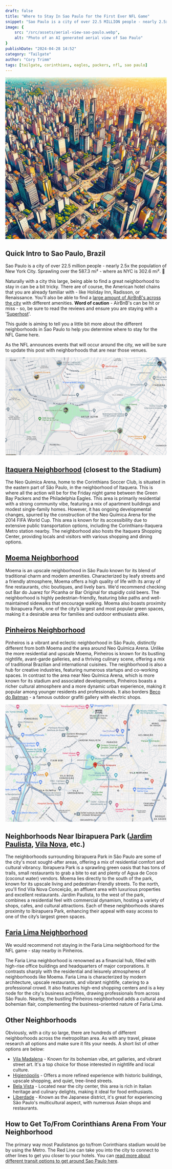 ```yaml
---
draft: false
title: "Where to Stay In Sao Paulo for the First Ever NFL Game"
snippet: "Sao Paulo is a city of over 22.5 MILLION people - nearly 2.5x the size of New York City. Use our guide to help find a great neighborhood to stay."
image: {
    src: "/src/assets/aerial-view-sao-paulo.webp",
    alt: "Photo of an AI generated aerial view of Sao Paulo"
}
publishDate: "2024-04-28 14:52"
category: "Tailgate"
author: "Cory Trimm"
tags: [tailgate, corinthians, eagles, packers, nfl, sao paulo]
---
```


![Photo of an AI generated aerial view of Sao Paulo](../../assets/aerial-view-sao-paulo.webp)

## Quick Intro to Sao Paulo, Brazil
Sao Paulo is a city of over 22.5 million people - nearly 2.5x the population of New York City. Sprawling over the 587.3 mi² - where as NYC is 302.6 mi². 🤯

Naturally with a city this large, being able to find a great neighborhood to stay in can be a bit tricky. There are of course, the American hotel chains that you are already familiar with - like Holiday Inn, Radisson, or Renaissance. You'll also be able to find a [large amount of AirBnB's across the city](https://www.airbnb.com/s/Sao-Paulo--Brazil/homes?tab_id=home_tab&refinement_paths%5B%5D=%2Fhomes&flexible_trip_lengths%5B%5D=one_week&monthly_start_date=2024-06-01&monthly_length=3&monthly_end_date=2024-08-01&price_filter_input_type=0&channel=EXPLORE&query=Sao%20Paulo%2C%20Brazil&place_id=ChIJ0WGkg4FEzpQRrlsz_whLqZs&date_picker_type=calendar&source=structured_search_input_header&search_type=filter_change&price_filter_num_nights=5&ne_lat=-23.510494766766186&ne_lng=-46.595548967164746&sw_lat=-23.63166153051278&sw_lng=-46.69877349702497&zoom=12.79479972455441&zoom_level=12&search_by_map=true&checkin=2024-09-05&checkout=2024-09-08) with different amenities. **Word of caution** - AirBnB's can be hit or miss - so, be sure to read the reviews and ensure you are staying with a '[Superhost](https://www.airbnb.com/help/article/828)'.

This guide is aiming to tell you a little bit more about the different neighborhoods in Sao Paulo to help you determine where to stay for the NFL Game here.

As the NFL announces events that will occur around the city, we will be sure to update this post with neighborhoods that are near those venues.

![screenshot of itaquera map view](../../assets/itaquera-map-view.png)
## [Itaquera Neighborhood](https://www.google.com/maps/place/Itaquera,+S%C3%A3o+Paulo+-+State+of+S%C3%A3o+Paulo,+Brazil/@-23.5339784,-46.4716919,13.93z/data=!4m6!3m5!1s0x94ce66b99a42eac7:0x8ed06d80800b0a3c!8m2!3d-23.5374198!4d-46.4536983!16s%2Fm%2F0fq2p7t?entry=ttu) (closest to the Stadium)
The Neo Química Arena, home to the Corinthians Soccer Club, is situated in the eastern part of São Paulo, in the neighborhood of Itaquera. This is where all the action will be for the Friday night game between the Green Bay Packers and the Philadelphia Eagles. This area is primarily residential with a strong community vibe, featuring a mix of apartment buildings and modest single-family homes. However, it has ongoing developmental changes, spurred by the construction of the Neo Química Arena for the 2014 FIFA World Cup. This area is known for its accessibility due to extensive public transportation options, including the Corinthians-Itaquera Metro station nearby. The neighborhood also hosts the Itaquera Shopping Center, providing locals and visitors with various shopping and dining options.

## [Moema Neighborhood](https://www.google.com/maps/place/Moema,+S%C3%A3o+Paulo+-+State+of+S%C3%A3o+Paulo,+Brazil/@-23.6020717,-46.6768876,17z/data=!3m1!4b1!4m6!3m5!1s0x94ce59f8e9ffac95:0xd02a34bc9438ea3b!8m2!3d-23.6020214!4d-46.6721032!16s%2Fg%2F122tz_58?entry=ttu)
Moema is an upscale neighborhood in São Paulo known for its blend of traditional charm and modern amenities. Characterized by leafy streets and a friendly atmosphere, Moema offers a high quality of life with its array of fine restaurants, chic boutiques, and lively bars. We'd recommend checking out Bar do Juarez for Picanha or Bar Original for stupidly cold beers. The neighborhood is highly pedestrian-friendly, featuring bike paths and well-maintained sidewalks that encourage walking. Moema also boasts proximity to Ibirapuera Park, one of the city’s largest and most popular green spaces, making it a desirable area for families and outdoor enthusiasts alike.

## [Pinheiros Neighborhood](https://www.google.com/maps/place/Pinheiros,+S%C3%A3o+Paulo+-+State+of+S%C3%A3o+Paulo,+Brazil/@-23.5620058,-46.6987426,15z/data=!3m1!4b1!4m6!3m5!1s0x94ce5798cb16268f:0xa94014a3e39a3708!8m2!3d-23.5635787!4d-46.6916068!16s%2Fg%2F155ryzty?entry=ttu)
Pinheiros is a vibrant and eclectic neighborhood in São Paulo, distinctly different from both Moema and the area around Neo Química Arena. Unlike the more residential and upscale Moema, Pinheiros is known for its bustling nightlife, avant-garde galleries, and a thriving culinary scene, offering a mix of traditional Brazilian and international cuisines. The neighborhood is also a hub for creative industries, featuring numerous startups and co-working spaces. In contrast to the area near Neo Química Arena, which is more known for its stadium and associated developments, Pinheiros boasts a richer cultural atmosphere and a more dynamic urban experience, making it popular among younger residents and professionals. It also borders [Beco do Batman](https://www.google.com/maps/place/Beco+do+Batman/@-23.5566009,-46.6891539,17z/data=!3m1!4b1!4m6!3m5!1s0x94ce575858b6a5b9:0xc5b1a9636043ff22!8m2!3d-23.5566009!4d-46.686579!16s%2Fg%2F11b6pwftrw?entry=ttu) - a famous outdoor grafiti gallery with electric shops.

![screenshot of neighborhoods near ibirapuera park](../../assets/ibirapuera-map-view.png)
## Neighborhoods Near Ibirapuera Park ([Jardim Paulista](https://www.google.com/maps/place/Jardim+Paulista,+S%C3%A3o+Paulo+-+State+of+S%C3%A3o+Paulo,+Brazil/@-23.5339784,-46.4716919,13.93z/data=!4m6!3m5!1s0x94ce59c2db1faacb:0x186ce70be3f34d44!8m2!3d-23.5739787!4d-46.6606906!16s%2Fg%2F120r00xg?entry=ttu), [Vila Nova](https://www.google.com/maps/place/Vila+Nova+Concei%C3%A7%C3%A3o,+S%C3%A3o+Paulo+-+State+of+S%C3%A3o+Paulo,+Brazil/@-23.5742553,-46.6704143,15z/data=!4m6!3m5!1s0x94ce57575900735f:0xdfe8f65daf38be97!8m2!3d-23.5917828!4d-46.6727333!16s%2Fg%2F121pqdsq?entry=ttu), etc.)
The neighborhoods surrounding Ibirapuera Park in São Paulo are some of the city's most sought-after areas, offering a mix of residential comfort and cultural vibrancy. Ibirapuera Park is a sprawling green oasis that has tons of trails, small restaurants to grab a bite to eat and plenty of Agua de Coco (coconut water) vendors. Moema lies directly to the south of the park, known for its upscale living and pedestrian-friendly streets. To the north, you'll find Vila Nova Conceição, an affluent area with luxurious properties and excellent restaurants. Jardim Paulista, to the west of the park, combines a residential feel with commercial dynamism, hosting a variety of shops, cafes, and cultural attractions. Each of these neighborhoods shares proximity to Ibirapuera Park, enhancing their appeal with easy access to one of the city’s largest green spaces.

## [Faria Lima Neighborhood](https://www.google.com/maps/place/Av.+Brig.+Faria+Lima,+S%C3%A3o+Paulo+-+SP,+Brazil/@-23.5787618,-46.6897521,15.83z/data=!4m6!3m5!1s0x94ce576d1b6136f3:0xd07acf864bcd7990!8m2!3d-23.5775252!4d-46.6868419!16s%2Fm%2F026wnsp?entry=ttu)
We would recommend not staying in the Faria Lima neighborhood for the NFL game - stay nearby in Pinheiros.

The Faria Lima neighborhood is renowned as a financial hub, filled with high-rise office buildings and headquarters of major corporations. It contrasts sharply with the residential and leisurely atmospheres of neighborhoods like Moema. Faria Lima is characterized by modern architecture, upscale restaurants, and vibrant nightlife, catering to a professional crowd. It also features high-end shopping centers and is a key node for the city's business activities, drawing professionals from across São Paulo. Nearby, the bustling Pinheiros neighborhood adds a cultural and bohemian flair, complementing the business-oriented nature of Faria Lima.

## Other Neighborhoods
Obviously, with a city so large, there are hundreds of different neighborhoods across the metropolitan area. As with any travel, please research all options and make sure it fits your needs. A short list of other options are below:

- [Vila Madalena](https://www.google.com/maps/place/Vila+Madalena,+S%C3%A3o+Paulo+-+State+of+S%C3%A3o+Paulo,+Brazil/@-23.5787618,-46.6897521,15.83z/data=!4m2!3m1!1s0x94ce57be69847fa9:0xd423d197dd9d1e01?entry=ttu) - Known for its bohemian vibe, art galleries, and vibrant street art. It's a top choice for those interested in nightlife and local culture.
- [Higienópolis](https://www.google.com/maps/place/Higien%C3%B3polis,+S%C3%A3o+Paulo+-+State+of+S%C3%A3o+Paulo,+Brazil/@-23.548177,-46.6630061,16z/data=!3m1!4b1!4m6!3m5!1s0x94ce583bf6fab555:0xf467850dd14cd5dd!8m2!3d-23.5457512!4d-46.6599426!16s%2Fg%2F120k19hl?entry=ttu) - Offers a more refined experience with historic buildings, upscale shopping, and quiet, tree-lined streets.
- [Bela Vista](https://www.google.com/maps/place/Bela+Vista,+S%C3%A3o+Paulo+-+State+of+S%C3%A3o+Paulo,+Brazil/@-23.5620283,-46.6571093,15z/data=!3m1!4b1!4m6!3m5!1s0x94ce59b756463d61:0x9f3d1e6f7f40964!8m2!3d-23.5554048!4d-46.6456426!16s%2Fg%2F1224122h?entry=ttu) - Located near the city center, this area is rich in Italian heritage and culinary delights, making it ideal for food enthusiasts.
- [Liberdade](https://www.google.com/maps/place/Liberdade,+S%C3%A3o+Paulo+-+State+of+S%C3%A3o+Paulo,+Brazil/@-23.5620283,-46.6571093,15z/data=!4m6!3m5!1s0x94ce59a00cc9896b:0x4d7fa8becba4e40d!8m2!3d-23.5599169!4d-46.6312586!16s%2Fg%2F1233lxsm?entry=ttu) - Known as the Japanese district, it's great for experiencing São Paulo's multicultural aspect, with numerous Asian shops and restaurants.


## How to Get To/From Corinthians Arena From Your Neighborhood
The primary way most Paulistanos go to/from Corinthians stadium would be by using the Metro. The Red Line can take you into the city to connect to other lines to get you closer to your hotels. You can [read more about different transit options to get around Sao Paulo here](/blog/how-to-get-around-sao-paulo).

